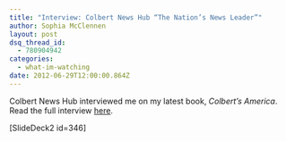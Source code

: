 ```yaml
---
title: "Interview: Colbert News Hub “The Nation’s News Leader”"
author: Sophia McClennen
layout: post
dsq_thread_id:
  - 780904942
categories:
  - what-im-watching
date: 2012-06-29T12:00:00.864Z
---
```

Colbert News Hub interviewed me on my latest book, *Colbert’s America*. Read the full interview [here][1].

[SlideDeck2 id=346]

 [1]: https://www.colbertnewshub.com/2012/06/01/exclusive-interview-sophia-mcclennen-author-colberts-america-satire-democracy/ "Colbert News Hub interview"
